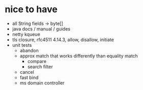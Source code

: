 # nice to have

- all String fields -> byte[]
- java docs / manual / guides
- netty kqueue
- tls closure, rfc4511 4.14.3, allow, disallow, initiate
- unit tests
  - abandon
  - approx match that works differently than equality match
    - compare
    - search filter
  - cancel
  - fast bind
  - ms domain controller
